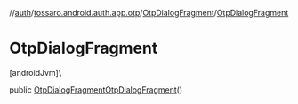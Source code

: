 //[auth](../../../index.md)/[tossaro.android.auth.app.otp](../index.md)/[OtpDialogFragment](index.md)/[OtpDialogFragment](-otp-dialog-fragment.md)

# OtpDialogFragment

[androidJvm]\

public [OtpDialogFragment](index.md)[OtpDialogFragment](-otp-dialog-fragment.md)()
